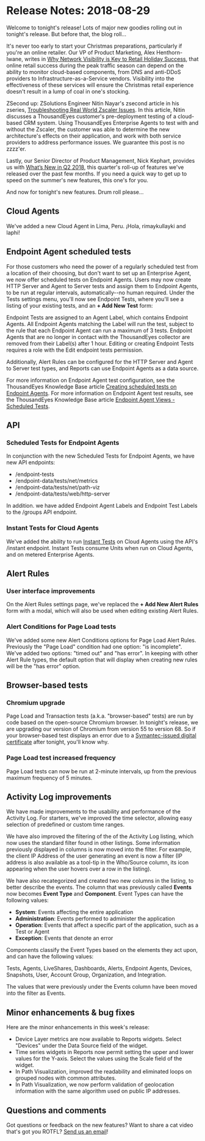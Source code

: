 # Release Notes: 2018-08-29

Welcome to tonight's release! Lots of major new goodies rolling out in tonight's release. But before that, the blog roll...

It's never too early to start your Christmas preparations, particularly if you're an online retailer. Our VP of Product Marketing, Alex Henthorn-Iwane, writes in [Why Network Visibility is Key to Retail Holiday Success](https://blog.thousandeyes.com/why-network-visibility-is-key-to-retail-holiday-success/), that online retail success during the peak traffic season can depend on the ability to monitor cloud-based components, from DNS and anti-DDoS providers to Infrastructure-as-a-Service vendors. Visibility into the effectiveness of these services will ensure the Christmas retail experience doesn't result in a lump of coal in one's stocking.

ZSecond up: ZSolutions Engineer Nitin Nayar's zsecond article in his zseries, [Troubleshooting Real World Zscaler Issues](https://blog.thousandeyes.com/troubleshooting-real-world-zscaler-issues/). In this article, Nitin discusses a ThousandEyes customer's pre-deployment testing of a cloud-based CRM system. Using ThousandEyes Enterprise Agents to test with and without the Zscaler, the customer was able to determine the new architecture's effects on their application, and work with both service providers to address performance issues. We guarantee this post is no zzzz'er.

Lastly, our Senior Director of Product Management, Nick Kephart, provides us with [What’s New in Q2 2018](https://blog.thousandeyes.com/whats-new-q2-2018-product-updates/), this quarter's roll-up of features we've released over the past few months. If you need a quick way to get up to speed on the summer's new features, this one's for you.

And now for tonight's new features. Drum roll please...

## Cloud Agents

 We've added a new Cloud Agent in Lima, Peru. ¡Hola, rimaykullayki and laphi!

## Endpoint Agent scheduled tests

 For those customers who need the power of a regularly scheduled test from a location of their choosing, but don't want to set up an Enterprise Agent, we now offer scheduled tests on Endpoint Agents. Users may now create HTTP Server and Agent to Server tests and assign them to Endpoint Agents, to be run at regular intervals, automatically--no human required. Under the Tests settings menu, you'll now see Endpoint Tests, where you'll see a listing of your existing tests, and an **+ Add New Test** form:

Endpoint Tests are assigned to an Agent Label, which contains Endpoint Agents. All Endpoint Agents matching the Label will run the test, subject to the rule that each Endpoint Agent can run a maximum of 3 tests. Endpoint Agents that are no longer in contact with the ThousandEyes collector are removed from their Label\(s\) after 1 hour. Editing or creating Endpoint Tests requires a role with the Edit endpoint tests permission.

Additionally, Alert Rules can be configured for the HTTP Server and Agent to Server test types, and Reports can use Endpoint Agents as a data source.

For more information on Endpoint Agent test configuration, see the ThousandEyes Knowledge Base article [Creating scheduled tests on Endpoint Agents](https://success.thousandeyes.com/PublicArticlePage?articleIdParam=kA044000000Q11WCAS). For more information on Endpoint Agent test results, see the ThousandEyes Knowledge Base article [Endpoint Agent Views - Scheduled Tests](https://success.thousandeyes.com/PublicArticlePage?articleIdParam=kA044000000CpWcCAK).

## API

### Scheduled Tests for Endpoint Agents

In conjunction with the new Scheduled Tests for Endpoint Agents, we have new API endpoints:

* /endpoint-tests
* /endpoint-data/tests/net/metrics
* /endpoint-data/tests/net/path-viz
* /endpoint-data/tests/web/http-server

In addition. we have added Endpoint Agent Labels and Endpoint Test Labels to the /groups API endpoint.

### Instant Tests for Cloud Agents

We've added the ability to run [Instant Tests](https://developer.thousandeyes.com/v6/instant/) on Cloud Agents using the API's /instant endpoint. Instant Tests consume Units when run on Cloud Agents, and on metered Enterprise Agents.

## Alert Rules

### User interface improvements

On the Alert Rules settings page, we've replaced the **+ Add New Alert Rules** form with a modal, which will also be used when editing existing Alert Rules.

### Alert Conditions for Page Load tests

We've added some new Alert Conditions options for Page Load Alert Rules. Previously the "Page Load" condition had one option: "is incomplete". We've added two options: "timed out" and "has error". In keeping with other Alert Rule types, the default option that will display when creating new rules will be the "has error" option.

## Browser-based tests

### Chromium upgrade

Page Load and Transaction tests \(a.k.a. "browser-based" tests\) are run by code based on the open-source Chromium browser. In tonight's release, we are upgrading our version of Chromium from version 55 to version 68. So if your browser-based test displays an error due to a [Symantec-issued digital certificate](https://security.googleblog.com/2017/09/chromes-plan-to-distrust-symantec.html) after tonight, you'll know why.

### Page Load test increased frequency

Page Load tests can now be run at 2-minute intervals, up from the previous maximum frequency of 5 minutes.

## Activity Log improvements

We have made improvements to the usability and performance of the Activity Log. For starters, we've improved the time selector, allowing easy selection of predefined or custom time ranges.

We have also improved the filtering of the of the Activity Log listing, which now uses the standard filter found in other listings. Some information previously displayed in columns is now moved into the filter. For example, the client IP Address of the user generating an event is now a filter \(IP address is also available as a tool-tip in the Who/Source column, its icon appearing when the user hovers over a row in the listing\).

We have also recategorized and created two new columns in the listing, to better describe the events. The column that was previously called **Events** now becomes **Event Type** and **Component**. Event Types can have the following values: 

* **System**: Events affecting the entire application
* **Administration**: Events performed to administer the application 
* **Operation**: Events that affect a specific part of the application, such as a Test or Agent
* **Exception**: Events that denote an error

Components classify the Event Types based on the elements they act upon, and can have the following values:

Tests, Agents, LiveShares, Dashboards, Alerts, Endpoint Agents, Devices, Snapshots, User, Account Group, Organization, and Integration. 

The values that were previously under the Events column have been moved into the filter as Events.

## Minor enhancements & bug fixes

Here are the minor enhancements in this week's release:

* Device Layer metrics are now available to Reports widgets. Select "Devices" under the Data Source field of the widget.
* Time series widgets in Reports now permit setting the upper and lower values for the Y-axis. Select the values using the Scale field of the widget.
* In Path Visualization, improved the readability and eliminated loops on grouped nodes with common attributes.
* In Path Visualization, we now perform validation of geolocation information with the same algorithm used on public IP addresses.

## Questions and comments

Got questions or feedback on the new features? Want to share a cat video that's got you ROTFL? [Send us an email](mailto:support@thousandeyes.com?subject=2018-08-29+Release+Update)!

